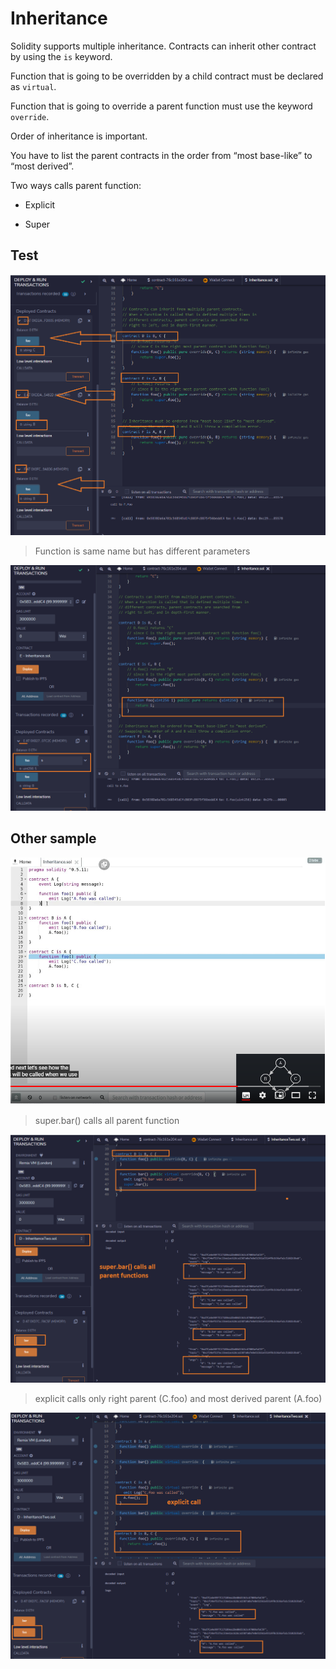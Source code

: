 # Inheritance

Solidity supports multiple inheritance. Contracts can inherit other contract by using the `is` keyword.

Function that is going to be overridden by a child contract must be declared as `virtual`.

Function that is going to override a parent function must use the keyword `override`.

Order of inheritance is important.

You have to list the parent contracts in the order from “most base-like” to “most derived”.

Two ways calls parent function:

- Explicit

- Super

## Test

![Inheritance!](./images/inheritance.png "Inheritance!")

> Function is same name but has different parameters

![Inheritance!](./images/inheritance_2.png "Inheritance!")

## Other sample

![Inheritance!](./images/inheritance_3.png "Inheritance!")

> super.bar() calls all parent function

![Inheritance!](./images/inheritance_4.png "Inheritance!")

> explicit calls only right parent (C.foo) and most derived parent (A.foo)

![Inheritance!](./images/inheritance_5.png "Inheritance!")